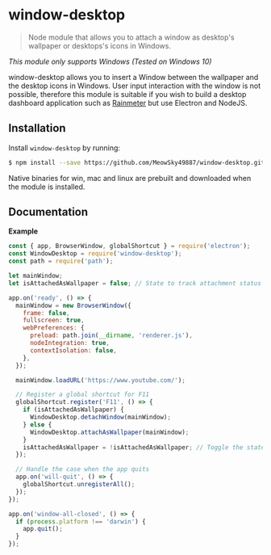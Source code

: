 <!-- Make sure you edit doc/README.hbs rather than README.md because the latter is auto-generated -->

window-desktop
================

> Node module that allows you to attach a window as desktop's wallpaper or desktops's icons in Windows.

*This module only supports Windows (Tested on Windows 10)*

window-desktop allows you to insert a Window between the wallpaper and the desktop icons in Windows. User input interaction with the window is not possible, therefore this module is suitable if you wish to build a desktop dashboard application such as [Rainmeter](https://rainmeter.net) but use Electron and NodeJS.

Installation
------------

Install `window-desktop` by running:

```sh
$ npm install --save https://github.com/MeowSky49887/window-desktop.git
```

Native binaries for win, mac and linux are prebuilt and downloaded when the module is installed.

Documentation
-------------

**Example**

```js
const { app, BrowserWindow, globalShortcut } = require('electron');
const WindowDesktop = require('window-desktop');
const path = require('path');

let mainWindow;
let isAttachedAsWallpaper = false; // State to track attachment status

app.on('ready', () => {
  mainWindow = new BrowserWindow({
    frame: false,
    fullscreen: true,
    webPreferences: {
      preload: path.join(__dirname, 'renderer.js'),
      nodeIntegration: true,
      contextIsolation: false,
    },
  });

  mainWindow.loadURL('https://www.youtube.com/');

  // Register a global shortcut for F11
  globalShortcut.register('F11', () => {
    if (isAttachedAsWallpaper) {
      WindowDesktop.detachWindow(mainWindow);
    } else {
      WindowDesktop.attachAsWallpaper(mainWindow);
    }
    isAttachedAsWallpaper = !isAttachedAsWallpaper; // Toggle the state
  });

  // Handle the case when the app quits
  app.on('will-quit', () => {
    globalShortcut.unregisterAll();
  });
});

app.on('window-all-closed', () => {
  if (process.platform !== 'darwin') {
    app.quit();
  }
});

```
